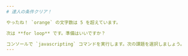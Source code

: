 ```yaml
---
# 達人の条件クリア！

やったね！ `orange` の文字数は 5 を超えています。

次は **for loop** です。準備はいいですか？

コンソールで `javascripting` コマンドを実行します。次の課題を選択しましょう。
---
```

